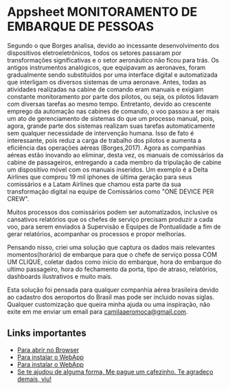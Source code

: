 # Appsheet MONITORAMENTO DE EMBARQUE DE PESSOAS

Segundo o que Borges analisa, devido ao incessante desenvolvimento dos dispositivos eletroeletrônicos, todos os setores
passaram por transformações significativas e o setor aeronáutico não ficou para trás. Os
antigos instrumentos analógicos, que equipavam as aeronaves, foram gradualmente sendo
substituídos por uma interface digital e automatizada que interligam os diversos sistemas de
uma aeronave. Antes, todas as atividades realizadas na cabine de comando eram manuais e
exigiam constante monitoramento por parte dos pilotos, ou seja, os pilotos lidavam com
diversas tarefas ao mesmo tempo. Entretanto, devido ao crescente emprego da automação nas
cabines de comando, o voo passou a ser mais um ato de gerenciamento de sistemas do que um
processo manual, pois, agora, grande parte dos sistemas realizam suas tarefas
automaticamente sem qualquer necessidade de intervenção humana. Isso de fato é
interessante, pois reduz a carga de trabalho dos pilotos e aumenta a eficiência das operações
aéreas (Borges,2017). Agora as companhias aéreas estão inovando ao eliminar, desta vez, os manuais de comissários da cabine de passageiros, 
entregando a cada membro da tripulação de cabine um dispositivo móvel com os manuais inseridos. Um exemplo é a Delta Airlines que comprou 19 mil
iphones de última geração para seus comissários e a Latam Airlines que chamou esta parte da sua transformação digital na equipe de Comissários como 
"ONE DEVICE PER CREW".

Muitos processos dos comissários podem ser automatizados, inclusive os cansativos relatórios que os chefes de serviço precisam produzir a cada voo, para serem
enviados à Supervisão e Equipes de Pontualidade a fim de gerar relatórios, acompanhar os processos e propor melhorias.

Pensando nisso, criei uma solução que captura os dados mais relevantes momentos(horário) de embarque para que o chefe de serviço possa COM UM CLIQUE, 
coletar dados como início do embarque, hora do embarque do ultimo passageiro, hora do fechamento da porta, tipo de atraso, relatórios, dashboards ilustrativos
e muito mais. 

Esta solução foi pensada para qualquer companhia aérea brasileira devido ao cadastro dos aeroportos do Brasil mas pode ser incluido novas siglas. 
Qualquer customização que queira minha ajuda ou uma inspiração, não exite em me enviar um email para camilaaeromoca@gmail.com.


<h2>Links importantes</h2>
<ul>
            <li>
                <a href="https://www.appsheet.com/start/1734d044-1bd0-42b2-8a4c-d1ec39c77117#appName=CREW_SAB-3806892&group=%5B%7B%22Column%22%3A%22base%22%2C%22Order%22%3A%22Ascending%22%7D%5D&page=deck&sort=%5B%7B%22Column%22%3A%22data_hora%22%2C%22Order%22%3A%22Ascending%22%7D%5D&table=embarque&view=Embarque
">
                    <span class="text">Para abrir no Browser
                    </span>
                </a>
            </li>
            <li class="list">
                <a href="https://storage.googleapis.com/appsheet-prod-whitelabel/apks/apk-e6ba5fcf-3e99-4fc2-a2af-8f1ddc2e80cc.apk?GoogleAccessId=appsheet-whitelabeller%40appsheet-prod.iam.gserviceaccount.com&Expires=1671494400&Signature=HbN8x%2FIaIQzthzUHZE1o78R3kJF69PCQQBMrSzJBaNJlwzu5%2BfiK%2BA11okZfY%2BLUMcYtlmMYiZ2CmZKxME2rjLa4y%2B3rU65XDHmeMcAtcU%2FjJBYWkCFXxNTBIz%2FefQ9eDMkhExVO8BB5jmsDmfzT4Zzz95kSLq7DuoXyKwWUono9rEO7NnKh30J3Flb1JVFUZvGmS90XkGOt8AvBsJDEyLJ1Iv3NhND7OlpL6GfsjgpaU6LXjzFnJKYyXGxeTKte1HzkchJS1ARGTZPZlTTJ0gTPr%2BcUKIp%2F6ShDic3ercHMYWOZ3XSCW%2FK%2BQxvk8Es0dRu8M2slWyAhzS2bxYBnPA%3D%3D">
                    <span class="text">Para instalar o WebApp</span>
                </a>
            </li>
             <li class="list">
                <a href="https://storage.googleapis.com/appsheet-prod-whitelabel/apks/apk-e6ba5fcf-3e99-4fc2-a2af-8f1ddc2e80cc.apk?GoogleAccessId=appsheet-whitelabeller%40appsheet-prod.iam.gserviceaccount.com&Expires=1671494400&Signature=HbN8x%2FIaIQzthzUHZE1o78R3kJF69PCQQBMrSzJBaNJlwzu5%2BfiK%2BA11okZfY%2BLUMcYtlmMYiZ2CmZKxME2rjLa4y%2B3rU65XDHmeMcAtcU%2FjJBYWkCFXxNTBIz%2FefQ9eDMkhExVO8BB5jmsDmfzT4Zzz95kSLq7DuoXyKwWUono9rEO7NnKh30J3Flb1JVFUZvGmS90XkGOt8AvBsJDEyLJ1Iv3NhND7OlpL6GfsjgpaU6LXjzFnJKYyXGxeTKte1HzkchJS1ARGTZPZlTTJ0gTPr%2BcUKIp%2F6ShDic3ercHMYWOZ3XSCW%2FK%2BQxvk8Es0dRu8M2slWyAhzS2bxYBnPA%3D%3D">
                    <span class="text">Para instalar o WebApp</span>
                </a>
            </li>
            <li class="list">
                <a href="https://nubank.com.br/pagar/16vmk/IR1lITv8p3">
                  <span class="text">Se te ajudou de alguma forma, Me pague um cafezinho. Te agradeço demais, viu!</span>
                </a>
            </li>
            
</ul>
